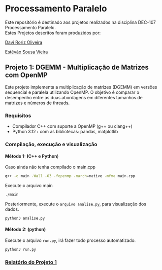 # Processamento Paralelo

Este repositório é destinado aos projetos realizados na disciplina DEC-107 Processamento Paralelo.
<br>Estes Projetos descritos foram produzidos por:

[Davi Roriz Oliveira](https://github.com/DaviRorizOliveira)

[Estêvão Sousa Vieira](https://github.com/ESTEV40)

## Projeto 1: DGEMM - Multiplicação de Matrizes com OpenMP

Este projeto implementa a multiplicação de matrizes (DGEMM) em versões sequencial e paralela utilizando OpenMP. O objetivo é comparar o desempenho entre as duas abordagens em diferentes tamanhos de matrizes e números de threads.

### Requisitos

- Compilador C++ com suporte a OpenMP (g++ ou clang++)
- Python 3.12+ com as bibliotecas: pandas, matplotlib

### Compilação, execução e visualização

#### Método 1: (C++ e Python)

Caso ainda não tenha compilado o main.cpp
```bash
g++ -o main -Wall -O3 -fopenmp -march=native -mfma main.cpp
```
Execute o arquivo main
```bash
./main
```
Posteriormente, execute o `arquivo analise.py`, para visualização dos dados.
```bash
python3 analise.py
```

#### Método 2: (python)
Execute o arquivo `run.py`, irá fazer todo processo automatizado.
```bash
python3 run.py
```
### [Relatório do Projeto 1](https://docs.google.com/document/d/1PRxJCbYw2ydfvzLtNcZFzmeyUYP9l9qnrQP6-961W_4/edit?usp=sharing)
